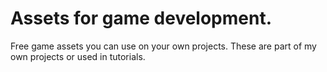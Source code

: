 # Assets for game development.
Free game assets you can use on your own projects.
These are part of my own projects or used in tutorials.
